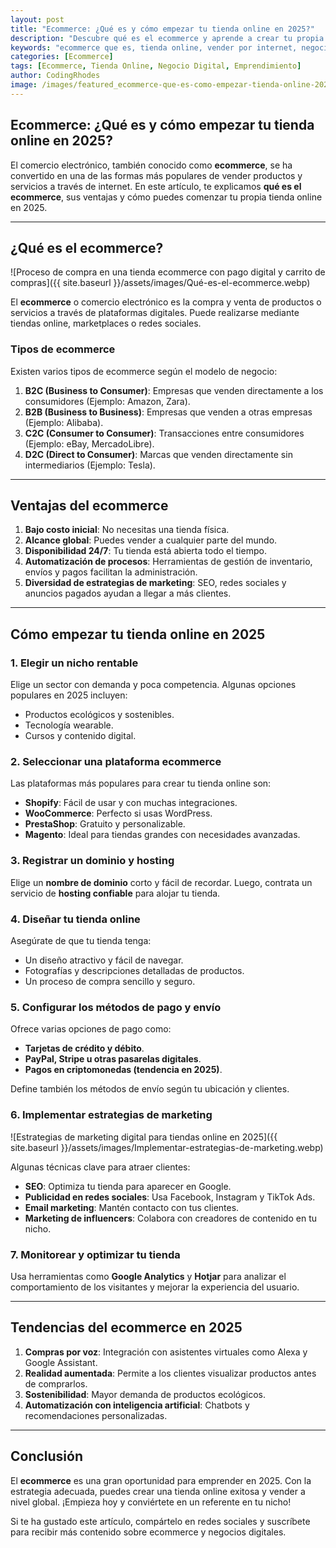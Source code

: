 ```yaml
---
layout: post
title: "Ecommerce: ¿Qué es y cómo empezar tu tienda online en 2025?"
description: "Descubre qué es el ecommerce y aprende a crear tu propia tienda online en 2025 con esta guía sencilla y completa."
keywords: "ecommerce que es, tienda online, vender por internet, negocio digital, ecommerce 2025"
categories: [Ecommerce]
tags: [Ecommerce, Tienda Online, Negocio Digital, Emprendimiento]
author: CodingRhodes
image: /images/featured_ecommerce-que-es-como-empezar-tienda-online-2025.webp
---
```


## Ecommerce: ¿Qué es y cómo empezar tu tienda online en 2025?

El comercio electrónico, también conocido como **ecommerce**, se ha convertido en una de las formas más populares de vender productos y servicios a través de internet. En este artículo, te explicamos **qué es el ecommerce**, sus ventajas y cómo puedes comenzar tu propia tienda online en 2025.

---

## ¿Qué es el ecommerce?

![Proceso de compra en una tienda ecommerce con pago digital y carrito de compras]({{ site.baseurl }}/assets/images/Qué-es-el-ecommerce.webp)

El **ecommerce** o comercio electrónico es la compra y venta de productos o servicios a través de plataformas digitales. Puede realizarse mediante tiendas online, marketplaces o redes sociales.

### Tipos de ecommerce
Existen varios tipos de ecommerce según el modelo de negocio:

1. **B2C (Business to Consumer)**: Empresas que venden directamente a los consumidores (Ejemplo: Amazon, Zara).
2. **B2B (Business to Business)**: Empresas que venden a otras empresas (Ejemplo: Alibaba).
3. **C2C (Consumer to Consumer)**: Transacciones entre consumidores (Ejemplo: eBay, MercadoLibre).
4. **D2C (Direct to Consumer)**: Marcas que venden directamente sin intermediarios (Ejemplo: Tesla).

---

## Ventajas del ecommerce

1. **Bajo costo inicial**: No necesitas una tienda física.
2. **Alcance global**: Puedes vender a cualquier parte del mundo.
3. **Disponibilidad 24/7**: Tu tienda está abierta todo el tiempo.
4. **Automatización de procesos**: Herramientas de gestión de inventario, envíos y pagos facilitan la administración.
5. **Diversidad de estrategias de marketing**: SEO, redes sociales y anuncios pagados ayudan a llegar a más clientes.

---

## Cómo empezar tu tienda online en 2025

### 1. Elegir un nicho rentable
Elige un sector con demanda y poca competencia. Algunas opciones populares en 2025 incluyen:
- Productos ecológicos y sostenibles.
- Tecnología wearable.
- Cursos y contenido digital.

### 2. Seleccionar una plataforma ecommerce
Las plataformas más populares para crear tu tienda online son:
- **Shopify**: Fácil de usar y con muchas integraciones.
- **WooCommerce**: Perfecto si usas WordPress.
- **PrestaShop**: Gratuito y personalizable.
- **Magento**: Ideal para tiendas grandes con necesidades avanzadas.

### 3. Registrar un dominio y hosting
Elige un **nombre de dominio** corto y fácil de recordar. Luego, contrata un servicio de **hosting confiable** para alojar tu tienda.

### 4. Diseñar tu tienda online
Asegúrate de que tu tienda tenga:
- Un diseño atractivo y fácil de navegar.
- Fotografías y descripciones detalladas de productos.
- Un proceso de compra sencillo y seguro.

### 5. Configurar los métodos de pago y envío
Ofrece varias opciones de pago como:
- **Tarjetas de crédito y débito**.
- **PayPal, Stripe u otras pasarelas digitales**.
- **Pagos en criptomonedas (tendencia en 2025)**.

Define también los métodos de envío según tu ubicación y clientes.

### 6. Implementar estrategias de marketing

![Estrategias de marketing digital para tiendas online en 2025]({{ site.baseurl }}/assets/images/Implementar-estrategias-de-marketing.webp)

Algunas técnicas clave para atraer clientes:
- **SEO**: Optimiza tu tienda para aparecer en Google.
- **Publicidad en redes sociales**: Usa Facebook, Instagram y TikTok Ads.
- **Email marketing**: Mantén contacto con tus clientes.
- **Marketing de influencers**: Colabora con creadores de contenido en tu nicho.

### 7. Monitorear y optimizar tu tienda
Usa herramientas como **Google Analytics** y **Hotjar** para analizar el comportamiento de los visitantes y mejorar la experiencia del usuario.

---

## Tendencias del ecommerce en 2025

1. **Compras por voz**: Integración con asistentes virtuales como Alexa y Google Assistant.
2. **Realidad aumentada**: Permite a los clientes visualizar productos antes de comprarlos.
3. **Sostenibilidad**: Mayor demanda de productos ecológicos.
4. **Automatización con inteligencia artificial**: Chatbots y recomendaciones personalizadas.

---

## Conclusión

El **ecommerce** es una gran oportunidad para emprender en 2025. Con la estrategia adecuada, puedes crear una tienda online exitosa y vender a nivel global. ¡Empieza hoy y conviértete en un referente en tu nicho!

Si te ha gustado este artículo, compártelo en redes sociales y suscríbete para recibir más contenido sobre ecommerce y negocios digitales.

